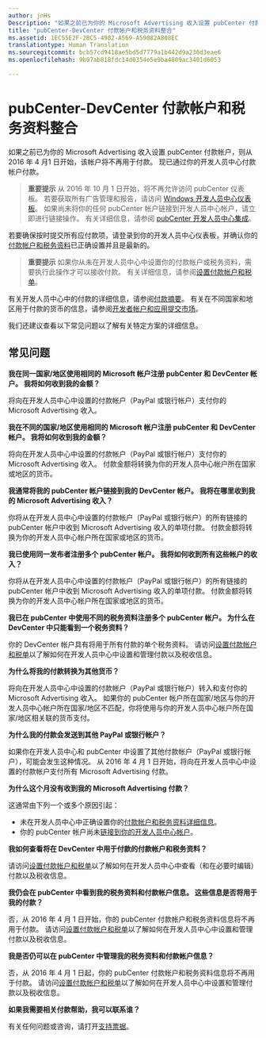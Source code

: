 ```yaml
---
author: jnHs
Description: "如果之前已为你的 Microsoft Advertising 收入设置 pubCenter 付款帐户，则从 2016 年 4 月1 日开始，该帐户将不再用于付款。 现在将通过你的开发人员中心付款帐户进行付款。"
title: "pubCenter-DevCenter 付款帐户和税务资料整合"
ms.assetid: 1EC55E2F-2BC5-4982-A569-A59082A808EC
translationtype: Human Translation
ms.sourcegitcommit: bcb57cd9418ae5bd5d7779a1b442d9a236d3eae6
ms.openlocfilehash: 9b97ab818fdc14d0354e5e9ba4809ac3401d6053

---
```


# pubCenter-DevCenter 付款帐户和税务资料整合


如果之前已为你的 Microsoft Advertising 收入设置 pubCenter 付款帐户，则从 2016 年 4 月1 日开始，该帐户将不再用于付款。 现已通过你的开发人员中心付款帐户付款。

> **重要提示** 从 2016 年 10 月 1 日开始，将不再允许访问 pubCenter 仪表板。 若要获取所有广告管理和报告，请访问 [Windows 开发人员中心仪表板](https://developer.microsoft.com/dashboard/apps/overview)。 如果尚未将你的任何 pubCenter 帐户链接到开发人员中心帐户，请立即进行链接操作。 有关详细信息，请参阅 [pubCenter 开发人员中心集成](pubcenter-dev-center-integration.md)。

若要确保按时提交所有应付款项，请登录到你的开发人员中心仪表板，并确认你的[付款帐户和税务资料](setting-up-your-payout-account-and-tax-forms.md)已正确设置并且是最新的。

> **重要提示** 如果你从未在开发人员中心中设置你的付款帐户或税务资料，需要执行此操作才可以接收付款。 有关详细信息，请参阅[设置付款帐户和税单](setting-up-your-payout-account-and-tax-forms.md)。

有关开发人员中心中的付款的详细信息，请参阅[付款摘要](payout-summary.md)。 有关在不同国家和地区用于付款的货币的信息，请参阅[开发者帐户和应用提交市场](account-types-locations-and-fees.md#account_markets)。

我们还建议查看以下常见问题以了解有关特定方案的详细信息。

## 常见问题

**我在同一国家/地区使用相同的 Microsoft 帐户注册 pubCenter 和 DevCenter 帐户。 我将如何收到我的金额？**

将向在开发人员中心中设置的付款帐户（PayPal 或银行帐户）支付你的 Microsoft Advertising 收入。

**我在不同的国家/地区使用相同的 Microsoft 帐户注册 pubCenter 和 DevCenter 帐户。 我将如何收到我的金额？**

将向在开发人员中心中设置的付款帐户（PayPal 或银行帐户）支付你的 Microsoft Advertising 收入。 付款金额将转换为你的开发人员中心帐户所在国家或地区的货币。

**我通常将我的 pubCenter 帐户链接到我的 DevCenter 帐户。 我将在哪里收到我的 Microsoft Advertising 收入？**

你将从在开发人员中心中设置的付款帐户（PayPal 或银行帐户）的所有链接的 pubCenter 帐户中收到 Microsoft Advertising 收入的单项付款。 付款金额将转换为你的开发人员中心帐户所在国家或地区的货币。

**我已使用同一发布者注册多个 pubCenter 帐户。 我将如何收到所有这些帐户的收入？**

你将从在开发人员中心中设置的付款帐户（PayPal 或银行帐户）的所有链接的 pubCenter 帐户中收到 Microsoft Advertising 收入的单项付款。 付款金额将转换为你的开发人员中心帐户所在国家或地区的货币。

**我已在 pubCenter 中使用不同的税务资料注册多个 pubCenter 帐户。 为什么在 DevCenter 中只能看到一个税务资料？**

你的 DevCenter 帐户具有将用于所有付款的单个税务资料。 请访问[设置付款帐户和税单](setting-up-your-payout-account-and-tax-forms.md)以了解如何在开发人员中心中设置和管理付款以及税收信息。

**为什么将我的付款转换为其他货币？**

将向在开发人员中心中设置的付款帐户（PayPal 或银行帐户）转入和支付你的 Microsoft Advertising 收入。 如果你的 pubCenter 帐户所在国家/地区与你的开发人员中心帐户所在国家/地区不匹配，你将使用与你的开发人员中心帐户所在国家/地区相关联的货币支付。

**为什么我的付款会发送到其他 PayPal 或银行帐户？**

如果你在开发人员中心和 pubCenter 中设置了其他付款帐户（PayPal 或银行帐户），可能会发生这种情况。 从 2016 年 4 月 1 日开始，将向在开发人员中心中设置的付款帐户支付所有 Microsoft Advertising 付款。

**为什么这个月没有收到我的 Microsoft Advertising 付款？**

这通常由下列一个或多个原因引起：

-   未在开发人员中心中正确设置你的[付款帐户和税务资料详细信息](setting-up-your-payout-account-and-tax-forms.md)。
-   你的 pubCenter 帐户尚未[链接到你的开发人员中心帐户](pubcenter-dev-center-integration.md)。

**我如何查看将在 DevCenter 中用于付款的付款帐户和税务资料？**

请访问[设置付款帐户和税单](setting-up-your-payout-account-and-tax-forms.md)以了解如何在开发人员中心中查看（和在必要时编辑）付款以及税收信息。

**我仍会在 pubCenter 中看到我的税务资料和付款帐户信息。 这些信息是否将用于我的付款？**

否，从 2016 年 4 月 1 日开始，你的 pubCenter 付款帐户和税务资料信息将不再用于付款。 请访问[设置付款帐户和税单](setting-up-your-payout-account-and-tax-forms.md)以了解如何在开发人员中心中设置和管理付款以及税收信息。

**我是否仍可以在 pubCenter 中管理我的税务资料和付款帐户信息？**

否，从 2016 年 4 月 1 日起，你的 pubCenter 付款帐户和税务资料信息将不再用于付款。 请访问[设置付款帐户和税单](setting-up-your-payout-account-and-tax-forms.md)以了解如何在开发人员中心中设置和管理付款以及税收信息。

**如果我需要相关付款帮助，我可以联系谁？**

有关任何问题或咨询，请打开[支持票据](http://go.microsoft.com/fwlink/p/?LinkId=733342)。

 

 



<!--HONumber=Sep16_HO3-->


